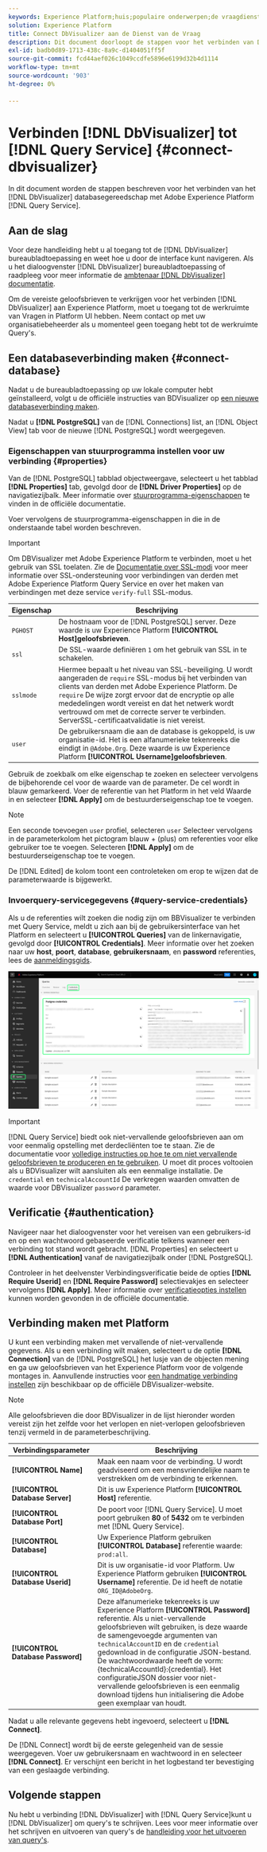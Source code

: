 ```yaml
---
keywords: Experience Platform;huis;populaire onderwerpen;de vraagdienst;de dienst van de Vraag;Db Visualizer;DbVisualizer;db visulaizer;verbind met de vraagdienst;
solution: Experience Platform
title: Connect DbVisualizer aan de Dienst van de Vraag
description: Dit document doorloopt de stappen voor het verbinden van DbVisualizer met de Dienst van de Vraag van Adobe Experience Platform.
exl-id: badb0d89-1713-438c-8a9c-d1404051ff5f
source-git-commit: fcd44aef026c1049ccdfe5896e6199d32b4d1114
workflow-type: tm+mt
source-wordcount: '903'
ht-degree: 0%

---
```


# Verbinden [!DNL DbVisualizer] tot [!DNL Query Service] {#connect-dbvisualizer}

In dit document worden de stappen beschreven voor het verbinden van het [!DNL DbVisualizer] databasegereedschap met Adobe Experience Platform [!DNL Query Service].

## Aan de slag

Voor deze handleiding hebt u al toegang tot de [!DNL DbVisualizer] bureaubladtoepassing en weet hoe u door de interface kunt navigeren. Als u het dialoogvenster [!DNL DbVisualizer] bureaubladtoepassing of raadpleeg voor meer informatie de [ambtenaar [!DNL DbVisualizer] documentatie](https://www.dbvis.com/download/).

Om de vereiste geloofsbrieven te verkrijgen voor het verbinden [!DNL  DbVisualizer] aan Experience Platform, moet u toegang tot de werkruimte van Vragen in Platform UI hebben. Neem contact op met uw organisatiebeheerder als u momenteel geen toegang hebt tot de werkruimte Query&#39;s.

## Een databaseverbinding maken {#connect-database}

Nadat u de bureaubladtoepassing op uw lokale computer hebt geïnstalleerd, volgt u de officiële instructies van BDVisualizer op [een nieuwe databaseverbinding maken](https://confluence.dbvis.com/display/UG130/Create+a+New+Database+Connection).

Nadat u **[!DNL PostgreSQL]** van de [!DNL Connections] list, an [!DNL Object View] tab voor de nieuwe [!DNL PostgreSQL] wordt weergegeven.

### Eigenschappen van stuurprogramma instellen voor uw verbinding {#properties}

Van de [!DNL PostgreSQL] tabblad objectweergave, selecteert u het tabblad **[!DNL Properties]** tab, gevolgd door de **[!DNL Driver Properties]** op de navigatiezijbalk. Meer informatie over [stuurprogramma-eigenschappen](https://confluence.dbvis.com/display/UG130/Configuring+Connection+Properties#ConfiguringConnectionProperties-DriverProperties) te vinden in de officiële documentatie.

Voer vervolgens de stuurprogramma-eigenschappen in die in de onderstaande tabel worden beschreven.

>[!IMPORTANT]
>
>Om DBVisualizer met Adobe Experience Platform te verbinden, moet u het gebruik van SSL toelaten. Zie de [Documentatie over SSL-modi](./ssl-modes.md) voor meer informatie over SSL-ondersteuning voor verbindingen van derden met Adobe Experience Platform Query Service en over het maken van verbindingen met deze service `verify-full` SSL-modus.

| Eigenschap | Beschrijving |
| ------ | ------ |
| `PGHOST` | De hostnaam voor de [!DNL PostgreSQL] server. Deze waarde is uw Experience Platform **[!UICONTROL Host]geloofsbrieven**. |
| `ssl` | De SSL-waarde definiëren `1` om het gebruik van SSL in te schakelen. |
| `sslmode` | Hiermee bepaalt u het niveau van SSL-beveiliging. U wordt aangeraden de `require` SSL-modus bij het verbinden van clients van derden met Adobe Experience Platform. De `require` De wijze zorgt ervoor dat de encryptie op alle mededelingen wordt vereist en dat het netwerk wordt vertrouwd om met de correcte server te verbinden. ServerSSL-certificaatvalidatie is niet vereist. |
| `user` | De gebruikersnaam die aan de database is gekoppeld, is uw organisatie-id. Het is een alfanumerieke tekenreeks die eindigt in `@Adobe.Org`. Deze waarde is uw Experience Platform **[!UICONTROL Username]geloofsbrieven**. |

Gebruik de zoekbalk om elke eigenschap te zoeken en selecteer vervolgens de bijbehorende cel voor de waarde van de parameter. De cel wordt in blauw gemarkeerd. Voer de referentie van het Platform in het veld Waarde in en selecteer **[!DNL Apply]** om de bestuurderseigenschap toe te voegen.

>[!NOTE]
>
>Een seconde toevoegen `user` profiel, selecteren `user` Selecteer vervolgens in de parameterkolom het pictogram blauw + (plus) om referenties voor elke gebruiker toe te voegen. Selecteren **[!DNL Apply]** om de bestuurderseigenschap toe te voegen.

De [!DNL Edited] de kolom toont een controleteken om erop te wijzen dat de parameterwaarde is bijgewerkt.

### Invoerquery-servicegegevens {#query-service-credentials}

Als u de referenties wilt zoeken die nodig zijn om BBVisualizer te verbinden met Query Service, meldt u zich aan bij de gebruikersinterface van het Platform en selecteert u **[!UICONTROL Queries]** van de linkernavigatie, gevolgd door **[!UICONTROL Credentials]**. Meer informatie over het zoeken naar uw **host**, **poort**, **database**, **gebruikersnaam**, en **password** referenties, lees de [aanmeldingsgids](../ui/credentials.md).

![De pagina Credentials van de werkruimte van de Vragen van het Experience Platform met Geloofsbrieven en de Vervalende Gemarkeerde Referenties.](../images/clients/dbvisualizer/query-service-credentials-page.png)

>[!IMPORTANT]
>
>[!DNL Query Service] biedt ook niet-vervallende geloofsbrieven aan om voor eenmalig opstelling met derdecliënten toe te staan. Zie de documentatie voor [volledige instructies op hoe te om niet vervallende geloofsbrieven te produceren en te gebruiken](../ui/credentials.md#non-expiring-credentials). U moet dit proces voltooien als u BDVisualizer wilt aansluiten als een eenmalige installatie. De `credential` en `technicalAccountId` De verkregen waarden omvatten de waarde voor DBVisualizer `password` parameter.

## Verificatie {#authentication}

Navigeer naar het dialoogvenster voor het vereisen van een gebruikers-id en op een wachtwoord gebaseerde verificatie telkens wanneer een verbinding tot stand wordt gebracht. [!DNL Properties] en selecteert u **[!DNL Authentication]** vanaf de navigatiezijbalk onder [!DNL PostgreSQL].

Controleer in het deelvenster Verbindingsverificatie beide de opties **[!DNL Require Userid]** en **[!DNL Require Password]** selectievakjes en selecteer vervolgens **[!DNL Apply]**. Meer informatie over [verificatieopties instellen](https://confluence.dbvis.com/display/UG140/Setting+Common+Authentication+Options) kunnen worden gevonden in de officiële documentatie.

## Verbinding maken met Platform

U kunt een verbinding maken met vervallende of niet-vervallende gegevens. Als u een verbinding wilt maken, selecteert u de optie **[!DNL Connection]** van de [!DNL PostgreSQL] het lusje van de objecten mening en ga uw geloofsbrieven van het Experience Platform voor de volgende montages in. Aanvullende instructies voor [een handmatige verbinding instellen](https://confluence.dbvis.com/display/UG100/Setting+Up+a+Connection+Manually) zijn beschikbaar op de officiële DBVisualizer-website.

>[!NOTE]
>
>Alle geloofsbrieven die door BDVisualizer in de lijst hieronder worden vereist zijn het zelfde voor het verlopen en niet-verlopen geloofsbrieven tenzij vermeld in de parameterbeschrijving.

| Verbindingsparameter | Beschrijving |
|---|---|
| **[!UICONTROL Name]** | Maak een naam voor de verbinding. U wordt geadviseerd om een mensvriendelijke naam te verstrekken om de verbinding te erkennen. |
| **[!UICONTROL Database Server]** | Dit is uw Experience Platform **[!UICONTROL Host]** referentie. |
| **[!UICONTROL Database Port]** | De poort voor [!DNL Query Service]. U moet poort gebruiken **80** of **5432** om te verbinden met [!DNL Query Service]. |
| **[!UICONTROL Database]** | Uw Experience Platform gebruiken **[!UICONTROL Database]** referentie waarde: `prod:all`. |
| **[!UICONTROL Database Userid]** | Dit is uw organisatie-id voor Platform. Uw Experience Platform gebruiken **[!UICONTROL Username]** referentie. De id heeft de notatie `ORG_ID@AdobeOrg`. |
| **[!UICONTROL Database Password]** | Deze alfanumerieke tekenreeks is uw Experience Platform **[!UICONTROL Password]** referentie. Als u niet-vervallende geloofsbrieven wilt gebruiken, is deze waarde de samengevoegde argumenten van `technicalAccountID` en de `credential` gedownload in de configuratie JSON-bestand. De wachtwoordwaarde heeft de vorm: {technicalAccountId}:{credential}. Het configuratieJSON dossier voor niet-vervallende geloofsbrieven is een eenmalig download tijdens hun initialisering die Adobe geen exemplaar van houdt. |

Nadat u alle relevante gegevens hebt ingevoerd, selecteert u **[!DNL Connect]**.

De [!DNL Connect] wordt bij de eerste gelegenheid van de sessie weergegeven. Voer uw gebruikersnaam en wachtwoord in en selecteer **[!DNL Connect]**. Er verschijnt een bericht in het logbestand ter bevestiging van een geslaagde verbinding.

## Volgende stappen

Nu hebt u verbinding [!DNL DbVisualizer] with [!DNL Query Service]kunt u [!DNL DbVisualizer] om query&#39;s te schrijven. Lees voor meer informatie over het schrijven en uitvoeren van query&#39;s de [handleiding voor het uitvoeren van query&#39;s](../best-practices/writing-queries.md).
